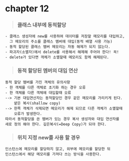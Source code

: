 # chapter 12

> ### 클래스 내부에 동적할당
    
    - 클래스 생성자에 new를 사용하여 데이터를 저장할 메모리를 대입하고,
      그 메모리의 주소를 클래스 멤버에 대입(동적 배열 사용 가능)
    - 동적 할당된 클래스 멤버 메모리는 자동 해제가 되지 않는다.
    - 파괴자(소멸자)에서 delete를 사용해서 해제해 주어야 한다! 꼭!
    - delete가 있다면 객체가 소멸할때 메모리도 함께 해제된다.

> ### 동적 할당된 멤버의 대입 연산

    동적 할당 멤버를 가진 객체의 유의사항
    - 한 객체를 다른 객체로 초기화 하는 경우 오류
    - 한 객체를 다른 객체에 대입할때 오류
    --> 기본 대입연산자는 동적할당인 경우 같은 메모리를 가리키게 된다.
        얕은 복사(shallow copy)
    --> 한쪽 객체가 삭제되면 메모리가 해제 되므로 다른 객체가 소멸할때
        오류가 발생한다.
    따라서 동적할당을 쓴 멤버가 있는 경우 복사 생성자와 대입 연산자를
    새로 정의 해야 한다. 깊은복사(=Deep Copy)가 되야 한다.

> ### 위치 지정 new를 사용 할 경우

    인스턴스에 메모리를 할당하지 않고, 외부에 메모리를 할당한 뒤
    인스턴스에서 해당 메모리를 가져다 쓰는 방식을 사용한다.
    
